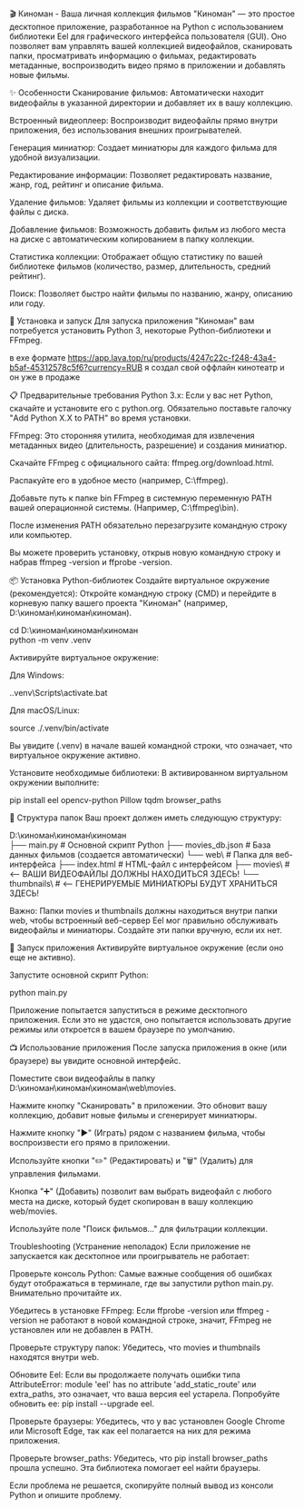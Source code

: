 🎬 Киноман - Ваша личная коллекция фильмов
"Киноман" — это простое десктопное приложение, разработанное на Python с использованием библиотеки Eel для графического интерфейса пользователя (GUI). Оно позволяет вам управлять вашей коллекцией видеофайлов, сканировать папки, просматривать информацию о фильмах, редактировать метаданные, воспроизводить видео прямо в приложении и добавлять новые фильмы.

✨ Особенности
Сканирование фильмов: Автоматически находит видеофайлы в указанной директории и добавляет их в вашу коллекцию.

Встроенный видеоплеер: Воспроизводит видеофайлы прямо внутри приложения, без использования внешних проигрывателей.

Генерация миниатюр: Создает миниатюры для каждого фильма для удобной визуализации.

Редактирование информации: Позволяет редактировать название, жанр, год, рейтинг и описание фильма.

Удаление фильмов: Удаляет фильмы из коллекции и соответствующие файлы с диска.

Добавление фильмов: Возможность добавить фильм из любого места на диске с автоматическим копированием в папку коллекции.

Статистика коллекции: Отображает общую статистику по вашей библиотеке фильмов (количество, размер, длительность, средний рейтинг).

Поиск: Позволяет быстро найти фильмы по названию, жанру, описанию или году.

🚀 Установка и запуск
Для запуска приложения "Киноман" вам потребуется установить Python 3, некоторые Python-библиотеки и FFmpeg.

в exe формате
https://app.lava.top/ru/products/4247c22c-f248-43a4-b5af-45312578c5f6?currency=RUB я создал свой оффлайн кинотеатр и он уже в продаже

📋 Предварительные требования
Python 3.x: Если у вас нет Python, скачайте и установите его с python.org. Обязательно поставьте галочку "Add Python X.X to PATH" во время установки.

FFmpeg: Это сторонняя утилита, необходимая для извлечения метаданных видео (длительность, разрешение) и создания миниатюр.

Скачайте FFmpeg с официального сайта: ffmpeg.org/download.html.

Распакуйте его в удобное место (например, C:\ffmpeg).

Добавьте путь к папке bin FFmpeg в системную переменную PATH вашей операционной системы. (Например, C:\ffmpeg\bin).

После изменения PATH обязательно перезагрузите командную строку или компьютер.

Вы можете проверить установку, открыв новую командную строку и набрав ffmpeg -version и ffprobe -version.

📦 Установка Python-библиотек
Создайте виртуальное окружение (рекомендуется):
Откройте командную строку (CMD) и перейдите в корневую папку вашего проекта "Киноман" (например, D:\киноман\киноман\киноман\).

cd D:\киноман\киноман\киноман\
python -m venv .venv

Активируйте виртуальное окружение:

Для Windows:

.\.venv\Scripts\activate.bat

Для macOS/Linux:

source ./.venv/bin/activate

Вы увидите (.venv) в начале вашей командной строки, что означает, что виртуальное окружение активно.

Установите необходимые библиотеки:
В активированном виртуальном окружении выполните:

pip install eel opencv-python Pillow tqdm browser_paths

📁 Структура папок
Ваш проект должен иметь следующую структуру:

D:\киноман\киноман\киноман\
├── main.py                 # Основной скрипт Python
├── movies_db.json          # База данных фильмов (создается автоматически)
└── web\                    # Папка для веб-интерфейса
    ├── index.html          # HTML-файл с интерфейсом
    ├── movies\             # <-- ВАШИ ВИДЕОФАЙЛЫ ДОЛЖНЫ НАХОДИТЬСЯ ЗДЕСЬ!
    └── thumbnails\         # <-- ГЕНЕРИРУЕМЫЕ МИНИАТЮРЫ БУДУТ ХРАНИТЬСЯ ЗДЕСЬ!

Важно: Папки movies и thumbnails должны находиться внутри папки web, чтобы встроенный веб-сервер Eel мог правильно обслуживать видеофайлы и миниатюры. Создайте эти папки вручную, если их нет.

🏁 Запуск приложения
Активируйте виртуальное окружение (если оно еще не активно).

Запустите основной скрипт Python:

python main.py

Приложение попытается запуститься в режиме десктопного приложения. Если это не удастся, оно попытается использовать другие режимы или откроется в вашем браузере по умолчанию.

📺 Использование приложения
После запуска приложения в окне (или браузере) вы увидите основной интерфейс.

Поместите свои видеофайлы в папку D:\киноман\киноман\киноман\web\movies\.

Нажмите кнопку "Сканировать" в приложении. Это обновит вашу коллекцию, добавит новые фильмы и сгенерирует миниатюры.

Нажмите кнопку "▶️" (Играть) рядом с названием фильма, чтобы воспроизвести его прямо в приложении.

Используйте кнопки "✏️" (Редактировать) и "🗑️" (Удалить) для управления фильмами.

Кнопка "➕" (Добавить) позволит вам выбрать видеофайл с любого места на диске, который будет скопирован в вашу коллекцию web/movies.

Используйте поле "Поиск фильмов..." для фильтрации коллекции.

Troubleshooting (Устранение неполадок)
Если приложение не запускается как десктопное или проигрыватель не работает:

Проверьте консоль Python: Самые важные сообщения об ошибках будут отображаться в терминале, где вы запустили python main.py. Внимательно прочитайте их.

Убедитесь в установке FFmpeg: Если ffprobe -version или ffmpeg -version не работают в новой командной строке, значит, FFmpeg не установлен или не добавлен в PATH.

Проверьте структуру папок: Убедитесь, что movies и thumbnails находятся внутри web.

Обновите Eel: Если вы продолжаете получать ошибки типа AttributeError: module 'eel' has no attribute 'add_static_route' или extra_paths, это означает, что ваша версия eel устарела. Попробуйте обновить ее: pip install --upgrade eel.

Проверьте браузеры: Убедитесь, что у вас установлен Google Chrome или Microsoft Edge, так как eel полагается на них для режима приложения.

Проверьте browser_paths: Убедитесь, что pip install browser_paths прошла успешно. Эта библиотека помогает eel найти браузеры.

Если проблема не решается, скопируйте полный вывод из консоли Python и опишите проблему.
